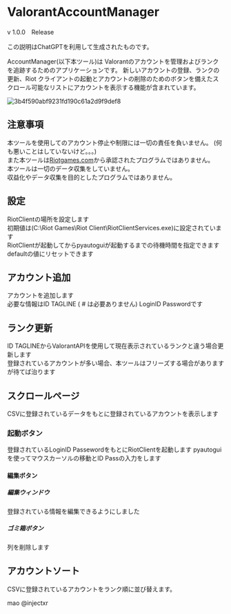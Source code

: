# ValorantAccountManager
v 1.0.0　Release

この説明はChatGPTを利用して生成されたものです。

AccountManager(以下本ツール)は Valorantのアカウントを管理およびランクを追跡するためのアプリケーションです。 
新しいアカウントの登録、ランクの更新、Riot クライアントの起動とアカウントの削除のためのボタンを備えたスクロール可能なリストにアカウントを表示する機能が含まれています。

![3b4f590abf9231fd190c61a2d9f9def8](https://github.com/injectxr/ValorantAccountManager/assets/90289410/bc14f787-6f6c-4222-a805-b29290393baa)

## **注意事項**

本ツールを使用してのアカウント停止や制限には一切の責任を負いません。	(何も悪いことはしていないけど。。。)</br>
また本ツールは[Riotgames.com](https://www.riotgames.com/ja)から承認されたプログラムではありません。</br>
本ツールは一切のデータ収集をしていません。</br>
収益化やデータ収集を目的としたプログラムではありません。</br>



## **設定**　

RiotClientの場所を設定します<br>
初期値は(C:\Riot Games\Riot Client\RiotClientServices.exe)に設定されています<br>
RiotClientが起動してからpyautoguiが起動するまでの待機時間を指定できます<br>
defaultの値にリセットできます<br>
 
 
## **アカウント追加**

アカウントを追加します<br>
必要な情報はID TAGLINE ( # は必要ありません) LoginID Passwordです<br>
 
## **ランク更新**

ID TAGLINEからValorantAPIを使用して現在表示されているランクと違う場合更新します<br>
登録されているアカウントが多い場合、本ツールはフリーズする場合がありますが待てば治ります<br>


## **スクロールページ**

CSVに登録されているデータをもとに登録されているアカウントを表示します<br>
  
### **起動ボタン**
登録されているLoginID PassewordをもとにRiotClientを起動します
pyautogui を使ってマウスカーソルの移動とID Passの入力をします

#### **編集ボタン**
##### ***編集ウィンドウ***
登録されている情報を編集できるようにしました
##### ゴミ箱ボタン
列を削除します

## **アカウントソート**

CSVに登録されているアカウントをランク順に並び替えます。



mao 
@injectxr

